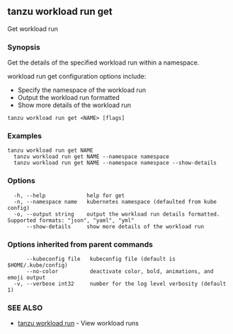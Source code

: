## tanzu workload run get

Get workload run

### Synopsis

Get the details of the specified workload run within a namespace.

workload run get configuration options include:
- Specify the namespace of the workload run
- Output the workload run formatted
- Show more details of the workload run

```console
tanzu workload run get <NAME> [flags]
```

### Examples

```console
tanzu workload run get NAME
  tanzu workload run get NAME --namespace namespace
  tanzu workload run get NAME --namespace namespace --show-details
```

### Options

```console
  -h, --help             help for get
  -n, --namespace name   kubernetes namespace (defaulted from kube config)
  -o, --output string    output the workload run details formatted. Supported formats: "json", "yaml", "yml"
      --show-details     show more details of the workload run
```

### Options inherited from parent commands

```console
      --kubeconfig file   kubeconfig file (default is $HOME/.kube/config)
      --no-color          deactivate color, bold, animations, and emoji output
  -v, --verbose int32     number for the log level verbosity (default 1)
```

### SEE ALSO

* [tanzu workload run](tanzu_workload_run.md)	 - View workload runs

